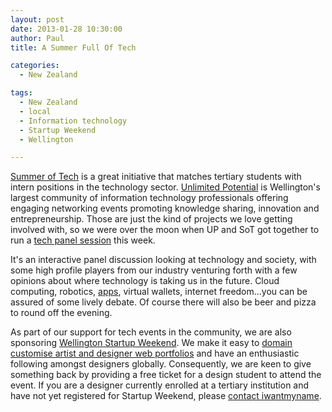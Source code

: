 ```yaml
---
layout: post
date: 2013-01-28 10:30:00
author: Paul
title: A Summer Full Of Tech

categories:
  - New Zealand

tags:
  - New Zealand
  - local
  - Information technology
  - Startup Weekend
  - Wellington

---
```


[Summer of Tech](http://www.summeroftech.co.nz/) is a great initiative that matches tertiary students with intern positions in the technology sector. [Unlimited Potential](http://up.org.nz/) is Wellington's largest community of information technology professionals offering engaging networking events promoting knowledge sharing, innovation and entrepreneurship. Those are just the kind of projects we love getting involved with, so we were over the moon when UP and SoT got together to run a [tech panel session](http://up.org.nz/events/summer_of_tech_panel_agm) this week.

It's an interactive panel discussion looking at technology and society, with some high profile players from our industry venturing forth with a few opinions about where technology is taking us in the future. Cloud computing, robotics, [apps](https://iwantmyname.co.nz/services), virtual wallets, internet freedom...you can be assured of some lively debate. Of course there will also be beer and pizza to round off the evening.

As part of our support for tech events in the community, we are also sponsoring [Wellington Startup Weekend](http://wellington.startupweekend.org/). We make it easy to [domain customise artist and designer web portfolios](https://iwantmyname.co.nz/services/portfolio-hosting/) and have an enthusiastic following amongst designers globally. Consequently, we are keen to give something back by providing a free ticket for a design student to attend the event. If you are a designer currently enrolled at a tertiary institution and have not yet registered for Startup Weekend, please [contact iwantmyname](https://iwantmyname.co.nz/support).

